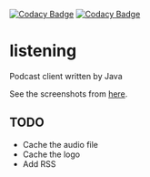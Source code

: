 [![Codacy Badge](https://app.codacy.com/project/badge/Grade/5668d77a23f94a88b2335942f5bd0bca)](https://app.codacy.com/gh/LinuxSuRen/listening/dashboard?utm_source=gh&utm_medium=referral&utm_content=&utm_campaign=Badge_grade)
[![Codacy Badge](https://app.codacy.com/project/badge/Coverage/5668d77a23f94a88b2335942f5bd0bca)](https://app.codacy.com/gh/LinuxSuRen/listening/dashboard?utm_source=gh&utm_medium=referral&utm_content=&utm_campaign=Badge_coverage)

# listening
Podcast client written by Java

See the screenshots from [here](https://github.com/LinuxSuRen/listening/discussions/1).

## TODO
* Cache the audio file
* Cache the logo
* Add RSS
